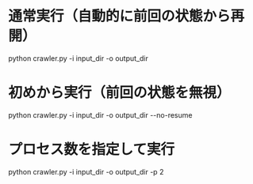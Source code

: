 # 通常実行（自動的に前回の状態から再開）
python crawler.py -i input_dir -o output_dir

# 初めから実行（前回の状態を無視）
python crawler.py -i input_dir -o output_dir --no-resume

# プロセス数を指定して実行
python crawler.py -i input_dir -o output_dir -p 2